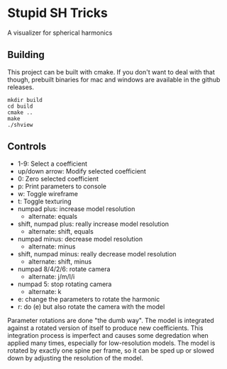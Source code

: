 # Stupid SH Tricks

A visualizer for spherical harmonics

## Building

This project can be built with cmake.
If you don't want to deal with that though, prebuilt binaries for mac and windows are available in the github releases.

```
mkdir build
cd build
cmake ..
make
./shview
```

## Controls

- 1-9: Select a coefficient
- up/down arrow: Modify selected coefficient
- 0: Zero selected coefficient
- p: Print parameters to console
- w: Toggle wireframe
- t: Toggle texturing
- numpad plus: increase model resolution
  - alternate: equals
- shift, numpad plus: really increase model resolution
  - alternate: shift, equals
- numpad minus: decrease model resolution
  - alternate: minus
- shift, numpad minus: really decrease model resolution
  - alternate: shift, minus
- numpad 8/4/2/6: rotate camera
  - alternate: j/m/l/i
- numpad 5: stop rotating camera
  - alternate: k
- e: change the parameters to rotate the harmonic
- r: do (e) but also rotate the camera with the model

Parameter rotations are done "the dumb way". The model is integrated against a
rotated version of itself to produce new coefficients.  This integration
process is imperfect and causes some degredation when applied many
times, especially for low-resolution models.  The model is rotated by
exactly one spine per frame, so it can be sped up or slowed down by
adjusting the resolution of the model.

